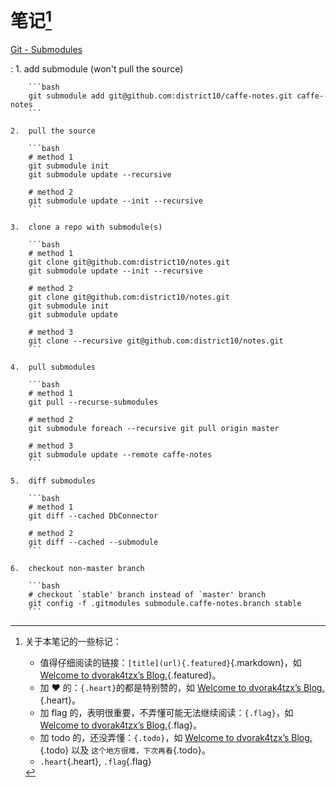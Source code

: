 # 笔记[^features]

[^features]: 关于本笔记的一些标记：

    -   值得仔细阅读的链接：`[title](url){.featured}`{.markdown}，如
        [Welcome to dvorak4tzx’s Blog.](http://tangzx.qiniudn.com){.featured}。
    -   加 ♥ 的：`{.heart}`的都是特别赞的，如
        [Welcome to dvorak4tzx’s Blog.](http://tangzx.qiniudn.com){.heart}。
    -   加 flag 的，表明很重要，不弄懂可能无法继续阅读：`{.flag}`，如
        [Welcome to dvorak4tzx’s Blog.](http://tangzx.qiniudn.com){.flag}。
    -   加 todo 的，还没弄懂：`{.todo}`，如
        [Welcome to dvorak4tzx’s Blog.](http://tangzx.qiniudn.com){.todo} 以及
        `这个地方很难，下次再看`{.todo}。
    -   `.heart`{.heart}, `.flag`{.flag}

[Git - Submodules](https://git-scm.com/book/en/v2/Git-Tools-Submodules)

:   1.  add submodule (won't pull the source)

        ```bash
        git submodule add git@github.com:district10/caffe-notes.git caffe-notes
        ```

    2.  pull the source

        ```bash
        # method 1
        git submodule init
        git submodule update --recursive

        # method 2
        git submodule update --init --recursive
        ```

    3.  clone a repo with submodule(s)

        ```bash
        # method 1
        git clone git@github.com:district10/notes.git
        git submodule update --init --recursive

        # method 2
        git clone git@github.com:district10/notes.git
        git submodule init
        git submodule update

        # method 3
        git clone --recursive git@github.com:district10/notes.git
        ```

    4.  pull submodules

        ```bash
        # method 1
        git pull --recurse-submodules

        # method 2
        git submodule foreach --recursive git pull origin master

        # method 3
        git submodule update --remote caffe-notes
        ```

    5.  diff submodules

        ```bash
        # method 1
        git diff --cached DbConnector

        # method 2
        git diff --cached --submodule
        ```

    6.  checkout non-master branch

        ```bash
        # checkout `stable' branch instead of `master' branch
        git config -f .gitmodules submodule.caffe-notes.branch stable
        ```
